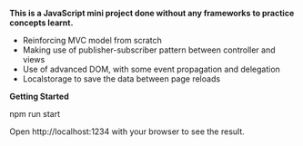 **This is a JavaScript mini project done without any frameworks to practice concepts learnt.**
- Reinforcing MVC model from scratch
- Making use of publisher-subscriber pattern between controller and views
- Use of advanced DOM, with some event propagation and delegation
- Localstorage to save the data between page reloads

**Getting Started**

npm run start

Open http://localhost:1234 with your browser to see the result.
